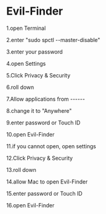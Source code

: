 # Evil-Finder
1.open Terminal

2.enter "sudo spctl --master-disable"

3.enter your password

4.open Settings

5.Click Privacy & Security

6.roll down

7.Allow applications from ------

8.change it to "Anywhere"

9.enter password or Touch ID

10.open Evil-Finder

11.if you cannot open, open settings

12.Click Privacy & Security

13.roll down

14.allow Mac to open Evil-Finder

15.enter password or Touch ID

16.open Evil-Finder
